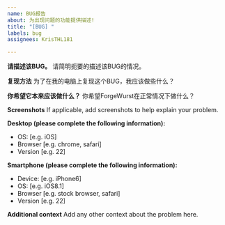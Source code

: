 ```yaml
---
name: BUG报告
about: 为出现问题的功能提供描述!
title: "[BUG] "
labels: bug
assignees: KrisTHL181

---
```


**请描述该BUG。**
请简明扼要的描述该BUG的情况。

**复现方法**
为了在我的电脑上复现这个BUG，我应该做些什么？

**你希望它本来应该做什么？**
你希望ForgeWurst在正常情况下做什么？

**Screenshots**
If applicable, add screenshots to help explain your problem.

**Desktop (please complete the following information):**
 - OS: [e.g. iOS]
 - Browser [e.g. chrome, safari]
 - Version [e.g. 22]

**Smartphone (please complete the following information):**
 - Device: [e.g. iPhone6]
 - OS: [e.g. iOS8.1]
 - Browser [e.g. stock browser, safari]
 - Version [e.g. 22]

**Additional context**
Add any other context about the problem here.
